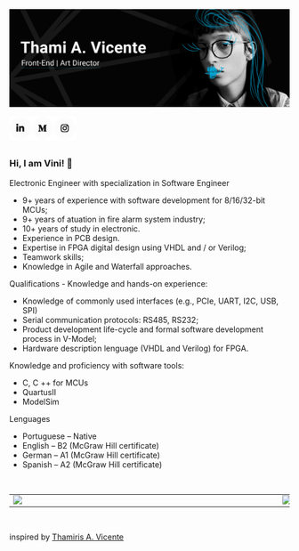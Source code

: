 <img width="1920px" src="https://github.com/vinimyls/vinimyls/blob/main/assets/img/git.gif">
 
<a href="https://www.linkedin.com/in/vinicius-mylonas/"><img align="left" src="https://github.com/vinimyls/vinimyls/blob/main/assets/img/linkedin.png"/></a>
<a href="https://medium.com/@viniciusmylonas"><img align="left" src="https://github.com/vinimyls/vinimyls/blob/main/assets/img/medium.png"/></a>
<a href="https://www.instagram.com/viniciusmylonas/"><img align="left" src="https://github.com/vinimyls/vinimyls/blob/main/assets/img/insta.png"/></a>
<br>
<br>
<br>
### Hi, I am Vini! 👋

<p>Electronic Engineer with specialization in Software Engineer

* 9+ years of experience with software development for 8/16/32-bit MCUs;
* 9+ years of atuation in fire alarm system industry;
* 10+ years of study in electronic.
* Experience in PCB design.
* Expertise in FPGA digital design using VHDL and / or Verilog;
* Teamwork skills;
* Knowledge in Agile and Waterfall approaches.

Qualifications - Knowledge and hands-on experience:

* Knowledge of commonly used interfaces (e.g., PCIe, UART, I2C, USB, SPI)
* Serial communication protocols: RS485, RS232;
* Product development life-cycle and formal software development process in V-Model;
* Hardware description lenguage (VHDL and Verilog) for FPGA.

Knowledge and proficiency with software tools:

* C, C ++ for MCUs
* QuartusII
* ModelSim

Lenguages

* Portuguese  – Native
* English     – B2	 (McGraw Hill certificate) 
* German      – A1	 (McGraw Hill certificate)
* Spanish     – A2	 (McGraw Hill certificate)</p>



<br>
<center>
<table>
  <tr>
    <td><img width="470px" align="left" src="https://github-readme-stats.vercel.app/api?username=vinimyls&theme=vue&show_icons=true&icon_color=03ADDF&title_color=03ADDF&bg_color=0D1117&text_color=fafafa" /></td>
      <td><img width="390px" align="left" src="https://github-readme-stats.vercel.app/api/top-langs/?username=vinimyls&layout=compact&title_color=03ADDF&bg_color=0D1117&text_color=fafafa" /></td>
  </tr>   
</table>
</center>

<br>

inspired by [Thamiris A. Vicente](https://github.com/thamiavicente)

</br>
<!--
**thamiavicente/thamiavicente** is a ✨ _special_ ✨ repository because its `README.md` (this file) appears on your GitHub profile.

Here are some ideas to get you started:

- 🔭 I’m currently working on ...
- 🌱 I’m currently learning ...
- 👯 I’m looking to collaborate on ...
- 🤔 I’m looking for help with ...
- 💬 Ask me about ...
- 📫 How to reach me: ...
- 😄 Pronouns: ...
- ⚡ Fun fact: ...
-->

